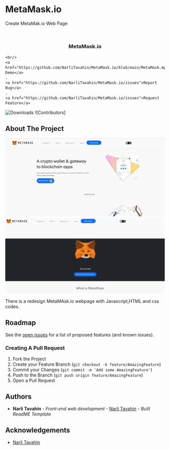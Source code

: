 # MetaMask.io
Create MetaMak.io Web Page

<br/>
<p align="center">
 

  <h3 align="center">MetaMask.io</h3>

  <p align="center">
    
    <br/>
    <a href="https://github.com/NarliTavahin/MetaMask.io/blob/main/MetaMask.mp4">View Demo</a>
    .
    <a href="https://github.com/NarliTavahin/MetaMask.io/issues">Report Bug</a>
    .
    <a href="https://github.com/NarliTavahin/MetaMask.io/issues">Request Feature</a>
  </p>
</p>

![Downloads](https://img.shields.io/github/downloads/NarliTavahin/MetaMask.io/total) ![Contributors]



## About The Project

![Screen Shot](https://github.com/NarliTavahin/MetaMask.io/blob/main/MetaMask-1.png)
![Screen Shot](https://github.com/NarliTavahin/MetaMask.io/blob/main/MetaMask-2.png)

There is a redesign MetaMAsk.io webpage with Javascript,HTML and css codes.




## Roadmap

See the [open issues](https://github.com/NarliTavahin/MetaMask.io/issues) for a list of proposed features (and known issues).


### Creating A Pull Request

1. Fork the Project
2. Create your Feature Branch (`git checkout -b feature/AmazingFeature`)
3. Commit your Changes (`git commit -m 'Add some AmazingFeature'`)
4. Push to the Branch (`git push origin feature/AmazingFeature`)
5. Open a Pull Request


## Authors

* **Narli Tavahin** - *Front-end web development* - [Narli Tavahin](https://github.com/NarliTavahin/) - *Built ReadME Template*

## Acknowledgements

* [Narli Tavahin](https://github.com/NarliTavahin/) 

